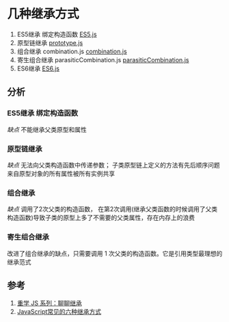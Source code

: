 # 几种继承方式

1. ES5继承 绑定构造函数  [ES5.js](./ES5.js)
2. 原型链继承 [prototype.js](./prototype.js)
3. 组合继承 combination.js [combination.js](./combination.js)
4. 寄生组合继承 parasiticCombination.js [parasiticCombination.js](./parasiticCombination.js)
5. ES6继承 [ES6.js](./ES6.js)

## 分析
### ES5继承 绑定构造函数
*缺点*
不能继承父类原型和属性

### 原型链继承
*缺点*
无法向父类构造函数中传递参数；
子类原型链上定义的方法有先后顺序问题
来自原型对象的所有属性被所有实例共享

### 组合继承
*缺点*
调用了2次父类的构造函数，
在第2次调用(继承父类函数的时候调用了父类构造函数)导致子类的原型上多了不需要的父类属性，存在内存上的浪费

### 寄生组合继承
改进了组合继承的缺点，只需要调用 1 次父类的构造函数。它是引用类型最理想的继承范式

## 参考

1. [重学 JS 系列：聊聊继承](https://github.com/KieSun/Dream/issues/16) 
2. [JavaScript常见的六种继承方式](https://github.com/ljianshu/Blog/issues/20)